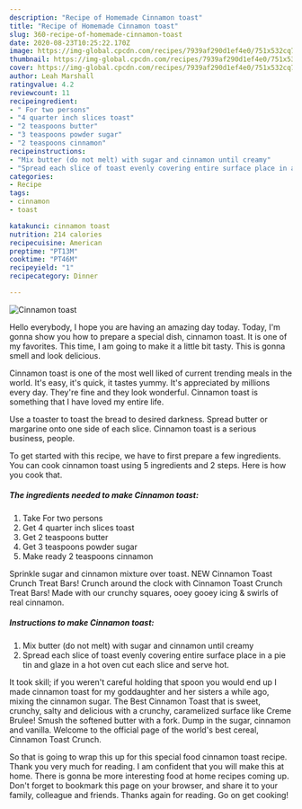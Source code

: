 ```yaml
---
description: "Recipe of Homemade Cinnamon toast"
title: "Recipe of Homemade Cinnamon toast"
slug: 360-recipe-of-homemade-cinnamon-toast
date: 2020-08-23T10:25:22.170Z
image: https://img-global.cpcdn.com/recipes/7939af290d1ef4e0/751x532cq70/cinnamon-toast-recipe-main-photo.jpg
thumbnail: https://img-global.cpcdn.com/recipes/7939af290d1ef4e0/751x532cq70/cinnamon-toast-recipe-main-photo.jpg
cover: https://img-global.cpcdn.com/recipes/7939af290d1ef4e0/751x532cq70/cinnamon-toast-recipe-main-photo.jpg
author: Leah Marshall
ratingvalue: 4.2
reviewcount: 11
recipeingredient:
- " For two persons"
- "4 quarter inch slices toast"
- "2 teaspoons butter"
- "3 teaspoons powder sugar"
- "2 teaspoons cinnamon"
recipeinstructions:
- "Mix butter (do not melt) with sugar and cinnamon until creamy"
- "Spread each slice of toast evenly covering entire surface place in a pie tin and glaze in a hot oven cut each slice and serve hot."
categories:
- Recipe
tags:
- cinnamon
- toast

katakunci: cinnamon toast 
nutrition: 214 calories
recipecuisine: American
preptime: "PT13M"
cooktime: "PT46M"
recipeyield: "1"
recipecategory: Dinner

---
```



![Cinnamon toast](https://img-global.cpcdn.com/recipes/7939af290d1ef4e0/751x532cq70/cinnamon-toast-recipe-main-photo.jpg)

Hello everybody, I hope you are having an amazing day today. Today, I'm gonna show you how to prepare a special dish, cinnamon toast. It is one of my favorites. This time, I am going to make it a little bit tasty. This is gonna smell and look delicious.

Cinnamon toast is one of the most well liked of current trending meals in the world. It's easy, it's quick, it tastes yummy. It's appreciated by millions every day. They're fine and they look wonderful. Cinnamon toast is something that I have loved my entire life.

Use a toaster to toast the bread to desired darkness. Spread butter or margarine onto one side of each slice. Cinnamon toast is a serious business, people.


To get started with this recipe, we have to first prepare a few ingredients. You can cook cinnamon toast using 5 ingredients and 2 steps. Here is how you cook that.

<!--inarticleads1-->

##### The ingredients needed to make Cinnamon toast:

1. Take  For two persons
1. Get 4 quarter inch slices toast
1. Get 2 teaspoons butter
1. Get 3 teaspoons powder sugar
1. Make ready 2 teaspoons cinnamon


Sprinkle sugar and cinnamon mixture over toast. NEW Cinnamon Toast Crunch Treat Bars! Crunch around the clock with Cinnamon Toast Crunch Treat Bars! Made with our crunchy squares, ooey gooey icing &amp; swirls of real cinnamon. 

<!--inarticleads2-->

##### Instructions to make Cinnamon toast:

1. Mix butter (do not melt) with sugar and cinnamon until creamy
1. Spread each slice of toast evenly covering entire surface place in a pie tin and glaze in a hot oven cut each slice and serve hot.


It took skill; if you weren&#39;t careful holding that spoon you would end up I made cinnamon toast for my goddaughter and her sisters a while ago, mixing the cinnamon sugar. The Best Cinnamon Toast that is sweet, crunchy, salty and delicious with a crunchy, caramelized surface like Creme Brulee! Smush the softened butter with a fork. Dump in the sugar, cinnamon and vanilla. Welcome to the official page of the world&#39;s best cereal, Cinnamon Toast Crunch. 

So that is going to wrap this up for this special food cinnamon toast recipe. Thank you very much for reading. I am confident that you will make this at home. There is gonna be more interesting food at home recipes coming up. Don't forget to bookmark this page on your browser, and share it to your family, colleague and friends. Thanks again for reading. Go on get cooking!
